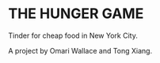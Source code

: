 # THE HUNGER GAME 

Tinder for cheap food in New York City. 

A project by Omari Wallace and Tong Xiang.